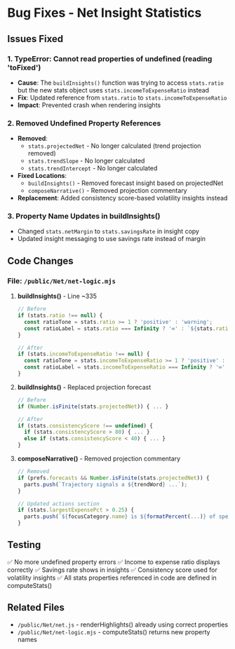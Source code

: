 # Bug Fixes - Net Insight Statistics

## Issues Fixed

### 1. **TypeError: Cannot read properties of undefined (reading 'toFixed')**
   - **Cause**: The `buildInsights()` function was trying to access `stats.ratio` but the new stats object uses `stats.incomeToExpenseRatio` instead
   - **Fix**: Updated reference from `stats.ratio` to `stats.incomeToExpenseRatio`
   - **Impact**: Prevented crash when rendering insights

### 2. **Removed Undefined Property References**
   - **Removed**: 
     - `stats.projectedNet` - No longer calculated (trend projection removed)
     - `stats.trendSlope` - No longer calculated
     - `stats.trendIntercept` - No longer calculated
   - **Fixed Locations**:
     - `buildInsights()` - Removed forecast insight based on projectedNet
     - `composeNarrative()` - Removed projection commentary
   - **Replacement**: Added consistency score-based volatility insights instead

### 3. **Property Name Updates in buildInsights()**
   - Changed `stats.netMargin` to `stats.savingsRate` in insight copy
   - Updated insight messaging to use savings rate instead of margin

## Code Changes

### File: `/public/Net/net-logic.mjs`

1. **buildInsights()** - Line ~335
   ```javascript
   // Before
   if (stats.ratio !== null) {
     const ratioTone = stats.ratio >= 1 ? 'positive' : 'warning';
     const ratioLabel = stats.ratio === Infinity ? '∞' : `${stats.ratio.toFixed(...)}x`;
   }
   
   // After
   if (stats.incomeToExpenseRatio !== null) {
     const ratioTone = stats.incomeToExpenseRatio >= 1 ? 'positive' : 'warning';
     const ratioLabel = stats.incomeToExpenseRatio === Infinity ? '∞' : `${stats.incomeToExpenseRatio.toFixed(...)}x`;
   }
   ```

2. **buildInsights()** - Replaced projection forecast
   ```javascript
   // Before
   if (Number.isFinite(stats.projectedNet)) { ... }
   
   // After
   if (stats.consistencyScore !== undefined) {
     if (stats.consistencyScore > 80) { ... }
     else if (stats.consistencyScore < 40) { ... }
   }
   ```

3. **composeNarrative()** - Removed projection commentary
   ```javascript
   // Removed
   if (prefs.forecasts && Number.isFinite(stats.projectedNet)) {
     parts.push(`Trajectory signals a ${trendWord} ...`);
   }
   
   // Updated actions section
   if (stats.largestExpensePct > 0.25) {
     parts.push(`${focusCategory.name} is ${formatPercent(...)} of spending...`);
   }
   ```

## Testing

✅ No more undefined property errors
✅ Income to expense ratio displays correctly
✅ Savings rate shows in insights
✅ Consistency score used for volatility insights
✅ All stats properties referenced in code are defined in computeStats()

## Related Files
- `/public/Net/net.js` - renderHighlights() already using correct properties
- `/public/Net/net-logic.mjs` - computeStats() returns new property names
